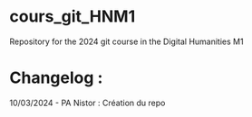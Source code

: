 # cours_git_HNM1
Repository for the 2024 git course in the Digital Humanities M1


# Changelog : 
10/03/2024 - PA Nistor : Création du repo
